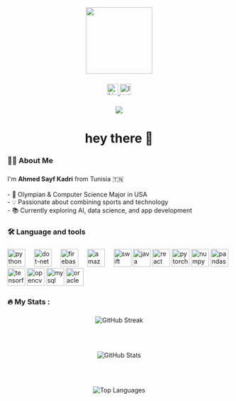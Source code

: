 <div align="center">
  <img height="150" src="https://media.giphy.com/media/M9gbBd9nbDrOTu1Mqx/giphy.gif"  />
</div>

###

<div align="center">
  <!-- LinkedIn Badge -->
  <a href="https://www.linkedin.com/in/ahmed-kadri-61a892324" target="_blank">
    <img src="https://img.shields.io/static/v1?message=LinkedIn&logo=linkedin&label=&color=0077B5&logoColor=white&labelColor=&style=for-the-badge" height="25" alt="LinkedIn logo" />
  </a>

  <!-- Instagram Badge -->
  <a href="https://www.instagram.com/ahmedsayfkadri/" target="_blank">
    <img src="https://img.shields.io/static/v1?message=Instagram&logo=Instagram&label=&color=FF0000&logoColor=white&labelColor=&style=for-the-badge" height="25" alt="Instagram logo" />
  </a>
</div>


###

<div align="center">
  <img src="https://visitor-badge.laobi.icu/badge?page_id=maurodesouza.maurodesouza&"  />
</div>

###

<h1 align="center">hey there 👋</h1>

###

<h3 align="left">👩‍💻  About Me</h3>

###

<p align="left">
  I'm <strong>Ahmed Sayf Kadri</strong> from Tunisia 🇹🇳<br><br>
  - 🔭 Olympian & Computer Science Major in USA <br>
  - 💡 Passionate about combining sports and technology<br>
  - 📚 Currently exploring AI, data science, and app development
</p>


###

<h3 align="left">🛠 Language and tools</h3>

###

<div align="left">

<img src="https://cdn.jsdelivr.net/gh/devicons/devicon/icons/python/python-original.svg" height="40" alt="python logo" />
  <img width="12" />
  <img src="https://cdn.jsdelivr.net/gh/devicons/devicon/icons/dot-net/dot-net-plain-wordmark.svg" height="40" alt="dot-net logo"  />
  <img width="12" />
  <img src="https://cdn.jsdelivr.net/gh/devicons/devicon/icons/firebase/firebase-plain-wordmark.svg" height="40" alt="firebase logo"  />
  <img width="12" />
  <img src="https://cdn.jsdelivr.net/gh/devicons/devicon/icons/amazonwebservices/amazonwebservices-line-wordmark.svg" height="40" alt="amazonwebservices logo"  />
  <img width="12" />
  <!-- Programming Languages -->
<img src="https://cdn.jsdelivr.net/gh/devicons/devicon/icons/swift/swift-original.svg" height="40" alt="swift logo" />
<img src="https://cdn.jsdelivr.net/gh/devicons/devicon/icons/java/java-original.svg" height="40" alt="java logo" />

<!-- Frontend Framework -->
<img src="https://cdn.jsdelivr.net/gh/devicons/devicon/icons/react/react-original.svg" height="40" alt="react logo" />

<!-- Machine Learning / AI -->
<img src="https://cdn.jsdelivr.net/gh/devicons/devicon/icons/pytorch/pytorch-original.svg" height="40" alt="pytorch logo" />
<img src="https://cdn.jsdelivr.net/gh/devicons/devicon/icons/numpy/numpy-original.svg" height="40" alt="numpy logo" />
<img src="https://cdn.jsdelivr.net/gh/devicons/devicon/icons/pandas/pandas-original.svg" height="40" alt="pandas logo" />
<img src="https://cdn.jsdelivr.net/gh/devicons/devicon/icons/tensorflow/tensorflow-original.svg" height="40" alt="tensorflow logo" />
<img src="https://cdn.jsdelivr.net/gh/devicons/devicon/icons/opencv/opencv-original.svg" height="40" alt="opencv logo" />

<!-- Databases -->
<img src="https://cdn.jsdelivr.net/gh/devicons/devicon/icons/mysql/mysql-original.svg" height="40" alt="mysql logo" />
<img src="https://cdn.jsdelivr.net/gh/devicons/devicon/icons/oracle/oracle-original.svg" height="40" alt="oracle logo" />


</div>

###

<h3 align="left">🔥   My Stats :</h3>

###

<div align="center">

  <img src="https://streak-stats.demolab.com?user=anuraghazra&theme=tokyonight&hide_border=false&border_radius=10&hide_title=true" alt="GitHub Streak" />

  <br /><br />

  <img src="https://github-readme-stats.vercel.app/api?username=anuraghazra&show_icons=true&theme=tokyonight&hide_title=true&hide=contribs,prs&custom_title=My%20GitHub%20Stats" alt="GitHub Stats" />

  <br /><br />

  <img src="https://github-readme-stats.vercel.app/api/top-langs/?username=anuraghazra&layout=compact&theme=tokyonight&hide_title=true&custom_title=Languages%20I%20Use" alt="Top Languages" />

</div>
